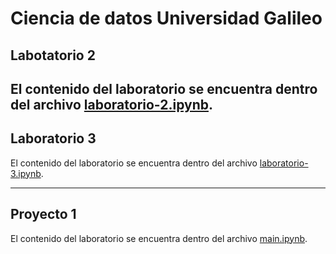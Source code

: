 # Ciencia de datos Universidad Galileo 


## Labotatorio 2

El contenido del laboratorio se encuentra dentro del archivo [laboratorio-2.ipynb](lab-2/laboratorio-2.ipynb). 
--- 

## Laboratorio 3

El contenido del laboratorio se encuentra dentro del archivo [laboratorio-3.ipynb](lab-3/laboratorio-3.ipynb). 

--- 

## Proyecto 1



El contenido del laboratorio se encuentra dentro del archivo [main.ipynb](project-1/main.ipynb). 